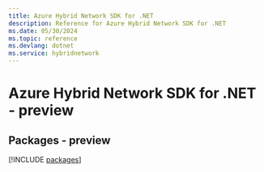 ```yaml
---
title: Azure Hybrid Network SDK for .NET
description: Reference for Azure Hybrid Network SDK for .NET
ms.date: 05/30/2024
ms.topic: reference
ms.devlang: dotnet
ms.service: hybridnetwork
---
```

# Azure Hybrid Network SDK for .NET - preview
## Packages - preview
[!INCLUDE [packages](hybrid-network-index.md)]